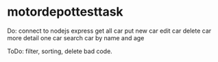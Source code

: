 # motordepottesttask

Do:
connect to nodejs express
get all car
put new car
edit car
delete car
more detail one car
search car by name and age

ToDo: filter, sorting, delete bad code.
